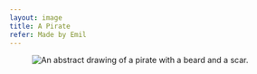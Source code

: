 ```yaml
---
layout: image
title: A Pirate
refer: Made by Emil
---
```

<figure class="bleed">
<img src="/img/emil-drawing/IMG_1008.jpg" alt="An abstract drawing of a pirate with a beard and a scar.">
</figure>
